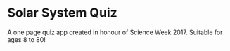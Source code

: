 # Solar System Quiz

A one page quiz app created in honour of Science Week 2017. Suitable for ages 8 to 80!

